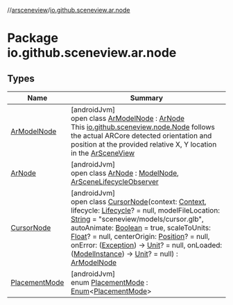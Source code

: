 //[arsceneview](../../index.md)/[io.github.sceneview.ar.node](index.md)

# Package io.github.sceneview.ar.node

## Types

| Name | Summary |
|---|---|
| [ArModelNode](-ar-model-node/index.md) | [androidJvm]<br>open class [ArModelNode](-ar-model-node/index.md) : [ArNode](-ar-node/index.md)<br>This [io.github.sceneview.node.Node](../../../sceneview/sceneview/io.github.sceneview.node/-node/index.md) follows the actual ARCore detected orientation and position at the provided relative X, Y location in the [ArSceneView](../io.github.sceneview.ar/-ar-scene-view/index.md) |
| [ArNode](-ar-node/index.md) | [androidJvm]<br>open class [ArNode](-ar-node/index.md) : [ModelNode](../../../sceneview/sceneview/io.github.sceneview.node/-model-node/index.md), [ArSceneLifecycleObserver](../io.github.sceneview.ar/-ar-scene-lifecycle-observer/index.md) |
| [CursorNode](-cursor-node/index.md) | [androidJvm]<br>open class [CursorNode](-cursor-node/index.md)(context: [Context](https://developer.android.com/reference/kotlin/android/content/Context.html), lifecycle: [Lifecycle](https://developer.android.com/reference/kotlin/androidx/lifecycle/Lifecycle.html)? = null, modelFileLocation: [String](https://kotlinlang.org/api/latest/jvm/stdlib/kotlin/-string/index.html) = &quot;sceneview/models/cursor.glb&quot;, autoAnimate: [Boolean](https://kotlinlang.org/api/latest/jvm/stdlib/kotlin/-boolean/index.html) = true, scaleToUnits: [Float](https://kotlinlang.org/api/latest/jvm/stdlib/kotlin/-float/index.html)? = null, centerOrigin: [Position](../../../sceneview/io.github.sceneview.math/-position/index.md)? = null, onError: ([Exception](https://kotlinlang.org/api/latest/jvm/stdlib/kotlin/-exception/index.html)) -&gt; [Unit](https://kotlinlang.org/api/latest/jvm/stdlib/kotlin/-unit/index.html)? = null, onLoaded: ([ModelInstance](../../../sceneview/io.github.sceneview.model/-model-instance/index.md)) -&gt; [Unit](https://kotlinlang.org/api/latest/jvm/stdlib/kotlin/-unit/index.html)? = null) : [ArModelNode](-ar-model-node/index.md) |
| [PlacementMode](-placement-mode/index.md) | [androidJvm]<br>enum [PlacementMode](-placement-mode/index.md) : [Enum](https://kotlinlang.org/api/latest/jvm/stdlib/kotlin/-enum/index.html)&lt;[PlacementMode](-placement-mode/index.md)&gt; |
